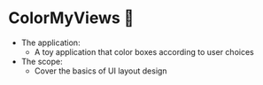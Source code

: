 # ColorMyViews 🎨
* The application:
    * A toy application that color boxes according to user choices
* The scope:
    * Cover the basics of UI layout design
